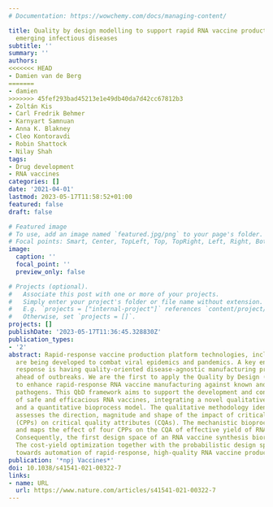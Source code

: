```yaml
---
# Documentation: https://wowchemy.com/docs/managing-content/

title: Quality by design modelling to support rapid RNA vaccine production against
  emerging infectious diseases
subtitle: ''
summary: ''
authors:
<<<<<<< HEAD
- Damien van de Berg
=======
- damien
>>>>>>> 45fef293bad45213e1e49db40da7d42cc67812b3
- Zoltán Kis
- Carl Fredrik Behmer
- Karnyart Samnuan
- Anna K. Blakney
- Cleo Kontoravdi
- Robin Shattock
- Nilay Shah
tags:
- Drug development
- RNA vaccines
categories: []
date: '2021-04-01'
lastmod: 2023-05-17T11:58:52+01:00
featured: false
draft: false

# Featured image
# To use, add an image named `featured.jpg/png` to your page's folder.
# Focal points: Smart, Center, TopLeft, Top, TopRight, Left, Right, BottomLeft, Bottom, BottomRight.
image:
  caption: ''
  focal_point: ''
  preview_only: false

# Projects (optional).
#   Associate this post with one or more of your projects.
#   Simply enter your project's folder or file name without extension.
#   E.g. `projects = ["internal-project"]` references `content/project/deep-learning/index.md`.
#   Otherwise, set `projects = []`.
projects: []
publishDate: '2023-05-17T11:36:45.328830Z'
publication_types:
- '2'
abstract: Rapid-response vaccine production platform technologies, including RNA vaccines,
  are being developed to combat viral epidemics and pandemics. A key enabler of rapid
  response is having quality-oriented disease-agnostic manufacturing protocols ready
  ahead of outbreaks. We are the first to apply the Quality by Design (QbD) framework
  to enhance rapid-response RNA vaccine manufacturing against known and future viral
  pathogens. This QbD framework aims to support the development and consistent production
  of safe and efficacious RNA vaccines, integrating a novel qualitative methodology
  and a quantitative bioprocess model. The qualitative methodology identifies and
  assesses the direction, magnitude and shape of the impact of critical process parameters
  (CPPs) on critical quality attributes (CQAs). The mechanistic bioprocess model quantifies
  and maps the effect of four CPPs on the CQA of effective yield of RNA drug substance.
  Consequently, the first design space of an RNA vaccine synthesis bioreactor is obtained.
  The cost-yield optimization together with the probabilistic design space contribute
  towards automation of rapid-response, high-quality RNA vaccine production.
publication: '*npj Vaccines*'
doi: 10.1038/s41541-021-00322-7
links:
- name: URL
  url: https://www.nature.com/articles/s41541-021-00322-7
---
```


